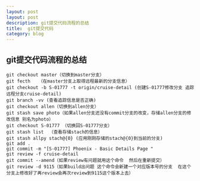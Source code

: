 ```yaml
---
layout: post
layout: post
description: git提交代码流程的总结
title:  git提交代码
category: blog
---
```


## git提交代码流程的总结 ##

    git checkout master（切换到master分支）
    git fecth   （在master分支上取得远程最新的分支信息）
    git checkout -b S-01777 -t origin/cruise-detail (创建S-01777修改分支 追踪远程分支cruise-detail)
    git branch -vv (查看追踪信息是否正确)
    git checkout allen（切换到allen分支）
    git stash save photo（如果allen分支还没有commit分支的改变，存储allen分支的修改信息 别名为photo）
    git checkout S-01777 （切换回S-01777分支）
    git stash list  （查看存储stach的信息）
    git stash allpy stach@{0} (应用刚刚存储的stach@{0}到当前的分支)
    git add .
    git commit -m "[S-01777] Phoenix - Basic Details Page "
    git review -f cruise-detail
    git commit --amend（如果review有问题就用这个命令  然后在重新提交）
    git review -d 9115（如果build出问题 这个命令会新建一个对应版本号的分支  在这个分支上修改好了再review会再次review到9115这个版本上去）
      
    
  